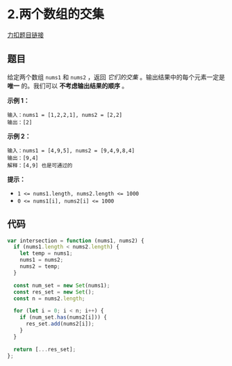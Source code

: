 # 2.两个数组的交集

[力扣题目链接](https://leetcode.cn/problems/intersection-of-two-arrays/)

## 题目

给定两个数组 `nums1` 和 `nums2` ，返回 *它们的交集* 。输出结果中的每个元素一定是 **唯一** 的。我们可以 **不考虑输出结果的顺序** 。

 

**示例 1：**

```
输入：nums1 = [1,2,2,1], nums2 = [2,2]
输出：[2]
```

**示例 2：**

```
输入：nums1 = [4,9,5], nums2 = [9,4,9,8,4]
输出：[9,4]
解释：[4,9] 也是可通过的
```

 

**提示：**

- `1 <= nums1.length, nums2.length <= 1000`
- `0 <= nums1[i], nums2[i] <= 1000`

## 代码

~~~js
var intersection = function (nums1, nums2) {
  if (nums1.length < nums2.length) {
    let temp = nums1;
    nums1 = nums2;
    nums2 = temp;
  }

  const num_set = new Set(nums1);
  const res_set = new Set();
  const n = nums2.length;

  for (let i = 0; i < n; i++) {
    if (num_set.has(nums2[i])) {
      res_set.add(nums2[i]);
    }
  }

  return [...res_set];
};
~~~

